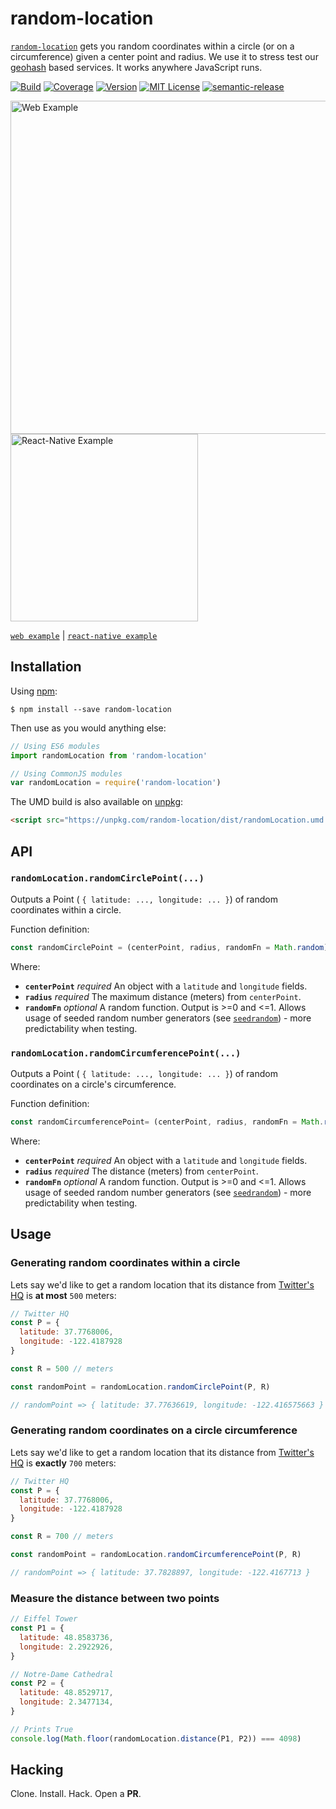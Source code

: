 # random-location

[`random-location`](https://www.npmjs.com/package/random-location) gets you
random coordinates within a circle (or on a circumference) given a center point and radius.
We use it to stress test our [geohash](https://en.wikipedia.org/wiki/Geohash) based services.
It works anywhere JavaScript runs.

[![Build](https://circleci.com/gh/rmrs/random-location.svg?style=svg)](https://circleci.com/gh/rmrs/random-location)
[![Coverage](https://coveralls.io/repos/github/rmrs/random-location/badge.svg?branch=modernize_js_repo)](https://coveralls.io/github/rmrs/random-location?branch=modernize_js_repo)
[![Version](https://img.shields.io/npm/v/random-location.svg?style=flat-square)](http://npm.im/random-location)
[![MIT License](https://img.shields.io/npm/l/random-location.svg?style=flat-square)](http://opensource.org/licenses/MIT)
[![semantic-release](https://img.shields.io/badge/%20%20%F0%9F%93%A6%F0%9F%9A%80-semantic--release-e10079.svg)](https://github.com/semantic-release/semantic-release)


<img alt="Web Example" width=533px src="https://github.com/rmrs/random-location/raw/master/examples/web/example.png"> <img alt="React-Native Example" width=300px src="https://github.com/rmrs/random-location/raw/master/examples/react-native/example.png">

[`web example`](https://github.com/rmrs/random-location/tree/master/examples/web) |
[`react-native example`](https://github.com/rmrs/random-location/tree/master/examples/react-native)

## Installation

Using [npm](https://www.npmjs.com/):
~~~
$ npm install --save random-location
~~~

Then use as you would anything else:

```js
// Using ES6 modules
import randomLocation from 'random-location'

// Using CommonJS modules
var randomLocation = require('random-location')
```

The UMD build is also available on [unpkg](https://unpkg.com):

```html
<script src="https://unpkg.com/random-location/dist/randomLocation.umd.js"></script>
```

## API

### `randomLocation.randomCirclePoint(...)`

Outputs a Point ( `{ latitude: ..., longitude: ... }`) of random coordinates within a circle.

Function definition:

```js
const randomCirclePoint = (centerPoint, radius, randomFn = Math.random) => { ... }
```

Where:

- **`centerPoint`** *required* An object with a `latitude` and `longitude` fields.
- **`radius`** *required* The maximum distance (meters) from `centerPoint`.
- **`randomFn`** *optional* A random function. Output is >=0 and <=1. Allows usage of seeded random number generators (see [`seedrandom`](https://www.npmjs.com/package/seedrandom)) - more predictability when testing.

### `randomLocation.randomCircumferencePoint(...)`

Outputs a Point ( `{ latitude: ..., longitude: ... }`) of random coordinates on a circle's circumference.

Function definition:

```js
const randomCircumferencePoint= (centerPoint, radius, randomFn = Math.random) => { ... }
```

Where:

- **`centerPoint`** *required* An object with a `latitude` and `longitude` fields.
- **`radius`** *required* The distance (meters) from `centerPoint`.
- **`randomFn`** *optional* A random function. Output is >=0 and <=1. Allows usage of seeded random number generators (see [`seedrandom`](https://www.npmjs.com/package/seedrandom)) - more predictability when testing.


## Usage

### Generating random coordinates within a circle

Lets say we'd like to get a random location that its distance from
[Twitter's HQ](https://www.google.co.il/maps/place/Twitter+HQ/@37.7768006,-122.4187928,17z/data=!3m1!4b1!4m5!3m4!1s0x8085809c6c8f4459:0xb10ed6d9b5050fa5!8m2!3d37.7767964!4d-122.4166041?hl=en)
is **at most** `500` meters:

```js
// Twitter HQ
const P = {
  latitude: 37.7768006,
  longitude: -122.4187928
}

const R = 500 // meters

const randomPoint = randomLocation.randomCirclePoint(P, R)

// randomPoint => { latitude: 37.77636619, longitude: -122.416575663 }
```

### Generating random coordinates on a circle circumference

Lets say we'd like to get a random location that its distance from
[Twitter's HQ](https://www.google.co.il/maps/place/Twitter+HQ/@37.7768006,-122.4187928,17z/data=!3m1!4b1!4m5!3m4!1s0x8085809c6c8f4459:0xb10ed6d9b5050fa5!8m2!3d37.7767964!4d-122.4166041?hl=en)
is **exactly** `700` meters:

```js
// Twitter HQ
const P = {
  latitude: 37.7768006,
  longitude: -122.4187928
}

const R = 700 // meters

const randomPoint = randomLocation.randomCircumferencePoint(P, R)

// randomPoint => { latitude: 37.7828897, longitude: -122.4167713 }
```

### Measure the distance between two points
```js
// Eiffel Tower
const P1 = {
  latitude: 48.8583736,
  longitude: 2.2922926,
}

// Notre-Dame Cathedral
const P2 = {
  latitude: 48.8529717,
  longitude: 2.3477134,
}

// Prints True
console.log(Math.floor(randomLocation.distance(P1, P2)) === 4098)

```

## Hacking

Clone. Install. Hack. Open a **PR**.
